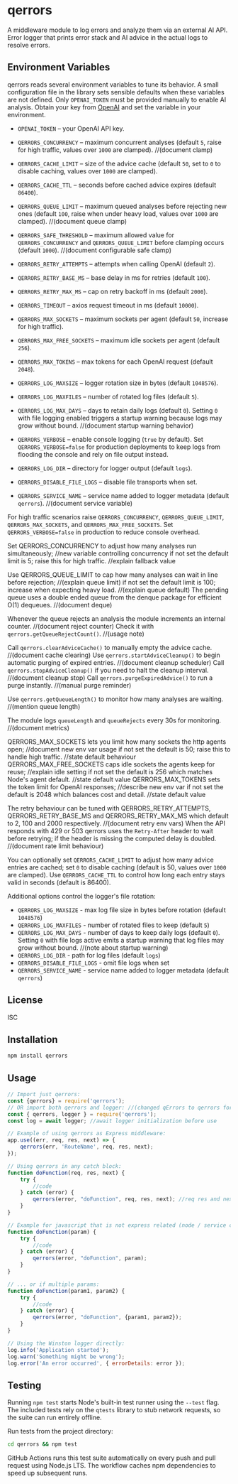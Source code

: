 # qerrors

A middleware module to log errors and analyze them via an external AI API. 
Error logger that prints error stack and AI advice in the actual logs
to resolve errors.

## Environment Variables


qerrors reads several environment variables to tune its behavior. A small configuration file in the library sets sensible defaults when these variables are not defined. Only `OPENAI_TOKEN` must be provided manually to enable AI analysis. Obtain your key from [OpenAI](https://openai.com) and set the variable in your environment.

* `OPENAI_TOKEN` &ndash; your OpenAI API key.
* `QERRORS_CONCURRENCY` &ndash; maximum concurrent analyses (default `5`, raise for high traffic, values over `1000` are clamped). //(document clamp)

* `QERRORS_CACHE_LIMIT` &ndash; size of the advice cache (default `50`, set to `0` to disable caching, values over `1000` are clamped).
* `QERRORS_CACHE_TTL` &ndash; seconds before cached advice expires (default `86400`).
* `QERRORS_QUEUE_LIMIT` &ndash; maximum queued analyses before rejecting new ones (default `100`, raise when under heavy load, values over `1000` are clamped). //(document queue clamp)
* `QERRORS_SAFE_THRESHOLD` &ndash; maximum allowed value for `QERRORS_CONCURRENCY` and `QERRORS_QUEUE_LIMIT` before clamping occurs (default `1000`). //(document configurable safe clamp)


* `QERRORS_RETRY_ATTEMPTS` &ndash; attempts when calling OpenAI (default `2`).
* `QERRORS_RETRY_BASE_MS` &ndash; base delay in ms for retries (default `100`).
* `QERRORS_RETRY_MAX_MS` &ndash; cap on retry backoff in ms (default `2000`).
* `QERRORS_TIMEOUT` &ndash; axios request timeout in ms (default `10000`).
* `QERRORS_MAX_SOCKETS` &ndash; maximum sockets per agent (default `50`, increase for high traffic).
* `QERRORS_MAX_FREE_SOCKETS` &ndash; maximum idle sockets per agent (default `256`).
* `QERRORS_MAX_TOKENS` &ndash; max tokens for each OpenAI request (default `2048`).

* `QERRORS_LOG_MAXSIZE` &ndash; logger rotation size in bytes (default `1048576`).
* `QERRORS_LOG_MAXFILES` &ndash; number of rotated log files (default `5`).
 * `QERRORS_LOG_MAX_DAYS` &ndash; days to retain daily logs (default `0`). Setting `0` with file logging enabled triggers a startup warning because logs may grow without bound. //(document startup warning behavior)
* `QERRORS_VERBOSE` &ndash; enable console logging (`true` by default). Set `QERRORS_VERBOSE=false` for production deployments to keep logs from flooding the console and rely on file output instead.
* `QERRORS_LOG_DIR` &ndash; directory for logger output (default `logs`).
* `QERRORS_DISABLE_FILE_LOGS` &ndash; disable file transports when set.
* `QERRORS_SERVICE_NAME` &ndash; service name added to logger metadata (default `qerrors`). //(document service variable)

For high traffic scenarios raise `QERRORS_CONCURRENCY`, `QERRORS_QUEUE_LIMIT`, `QERRORS_MAX_SOCKETS`, and `QERRORS_MAX_FREE_SOCKETS`. Set `QERRORS_VERBOSE=false` in production to reduce console overhead.


Set QERRORS_CONCURRENCY to adjust how many analyses run simultaneously; //new variable controlling concurrency
if not set the default limit is 5; raise this for high traffic. //explain fallback value

Use QERRORS_QUEUE_LIMIT to cap how many analyses can wait in line before rejection; //(explain queue limit)
if not set the default limit is 100; increase when expecting heavy load. //(explain queue default)
The pending queue uses a double ended queue from the denque package for efficient O(1) dequeues. //(document deque)

Whenever the queue rejects an analysis the module increments an internal counter. //(document reject counter)
Check it with `qerrors.getQueueRejectCount()`. //(usage note)

Call `qerrors.clearAdviceCache()` to manually empty the advice cache. //(document cache clearing)
Use `qerrors.startAdviceCleanup()` to begin automatic purging of expired entries. //(document cleanup scheduler)
Call `qerrors.stopAdviceCleanup()` if you need to halt the cleanup interval. //(document cleanup stop)
Call `qerrors.purgeExpiredAdvice()` to run a purge instantly. //(manual purge reminder)

Use `qerrors.getQueueLength()` to monitor how many analyses are waiting. //(mention queue length)

The module logs `queueLength` and `queueRejects` every 30s for monitoring. //(document metrics)

QERRORS_MAX_SOCKETS lets you limit how many sockets the http agents open; //document new env var usage
if not set the default is 50; raise this to handle high traffic. //state default behaviour
QERRORS_MAX_FREE_SOCKETS caps idle sockets the agents keep for reuse; //explain idle setting
if not set the default is 256 which matches Node's agent default. //state default value
QERRORS_MAX_TOKENS sets the token limit for OpenAI responses; //describe new env var
if not set the default is 2048 which balances cost and detail. //state default value



The retry behaviour can be tuned with QERRORS_RETRY_ATTEMPTS, QERRORS_RETRY_BASE_MS and QERRORS_RETRY_MAX_MS which default to 2, 100 and 2000 respectively. //(document retry env vars)
When the API responds with 429 or 503 qerrors uses the `Retry-After` header to wait before retrying; if the header is missing the computed delay is doubled. //(document rate limit behaviour)

You can optionally set `QERRORS_CACHE_LIMIT` to adjust how many advice entries are cached; set `0` to disable caching (default is 50, values over `1000` are clamped). Use `QERRORS_CACHE_TTL` to control how long each entry stays valid in seconds (default is 86400).

Additional options control the logger's file rotation:

* `QERRORS_LOG_MAXSIZE` - max log file size in bytes before rotation (default `1048576`)
* `QERRORS_LOG_MAXFILES` - number of rotated files to keep (default `5`)
 * `QERRORS_LOG_MAX_DAYS` - number of days to keep daily logs (default `0`). Setting `0` with file logs active emits a startup warning that log files may grow without bound. //(note about startup warning)
* `QERRORS_LOG_DIR` - path for log files (default `logs`)
* `QERRORS_DISABLE_FILE_LOGS` - omit file logs when set
* `QERRORS_SERVICE_NAME` - service name added to logger metadata (default `qerrors`)




## License

ISC

## Installation

```bash
npm install qerrors
```

## Usage

```javascript
// Import just qerrors:
const {qerrors} = require('qerrors');
// OR import both qerrors and logger: //(changed qErrors to qerrors for casing consistency)
const { qerrors, logger } = require('qerrors');
const log = await logger; //await logger initialization before use

// Example of using qerrors as Express middleware:
app.use((err, req, res, next) => {
	qerrors(err, 'RouteName', req, res, next);
});

// Using qerrors in any catch block:
function doFunction(req, res, next) {
	try {
		//code
	} catch (error) {
		qerrors(error, "doFunction", req, res, next); //req res and next are optional
	}
}

// Example for javascript that is not express related (node / service code / biz logic)
function doFunction(param) {
	try {
		//code
	} catch (error) {
		qerrors(error, "doFunction", param);
	}
}

// ... or if multiple params:
function doFunction(param1, param2) {
	try {
		//code
	} catch (error) {
		qerrors(error, "doFunction", {param1, param2}); 
	}
}

// Using the Winston logger directly:
log.info('Application started');
log.warn('Something might be wrong');
log.error('An error occurred', { errorDetails: error });
```

## Testing

Running `npm test` starts Node's built-in test runner using the `--test` flag.
The included tests rely on the `qtests` library to stub network requests, so the
suite can run entirely offline.

Run tests from the project directory:
```bash
cd qerrors && npm test
```

GitHub Actions runs this test suite automatically on every push and pull request using Node.js LTS. The workflow caches npm dependencies to speed up subsequent runs.


